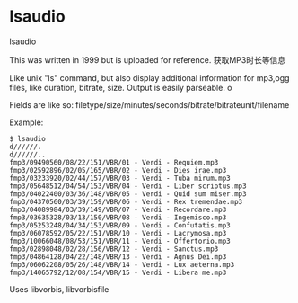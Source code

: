 lsaudio
=======

lsaudio

This was written in 1999 but is uploaded for reference.
获取MP3时长等信息

Like unix "ls" command, but also display additional information for mp3,ogg files, like duration, bitrate, size.
Output is easily parseable. o

Fields are like so:
filetype/size/minutes/seconds/bitrate/bitrateunit/filename 

Example:
```
$ lsaudio 
d//////.
d//////..
fmp3/09490560/08/22/151/VBR/01 - Verdi - Requiem.mp3
fmp3/02592896/02/05/165/VBR/02 - Verdi - Dies irae.mp3
fmp3/03233920/02/44/157/VBR/03 - Verdi - Tuba mirum.mp3
fmp3/05648512/04/54/153/VBR/04 - Verdi - Liber scriptus.mp3
fmp3/04022400/03/36/148/VBR/05 - Verdi - Quid sum miser.mp3
fmp3/04370560/03/39/159/VBR/06 - Verdi - Rex tremendae.mp3
fmp3/04089984/03/39/149/VBR/07 - Verdi - Recordare.mp3
fmp3/03635328/03/13/150/VBR/08 - Verdi - Ingemisco.mp3
fmp3/05253248/04/34/153/VBR/09 - Verdi - Confutatis.mp3
fmp3/06078592/05/22/151/VBR/10 - Verdi - Lacrymosa.mp3
fmp3/10066048/08/53/151/VBR/11 - Verdi - Offertorio.mp3
fmp3/02898048/02/28/156/VBR/12 - Verdi - Sanctus.mp3
fmp3/04864128/04/22/148/VBR/13 - Verdi - Agnus Dei.mp3
fmp3/06062208/05/26/148/VBR/14 - Verdi - Lux aeterna.mp3
fmp3/14065792/12/08/154/VBR/15 - Verdi - Libera me.mp3

```


Uses libvorbis, libvorbisfile

